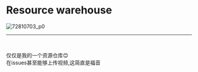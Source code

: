 # Resource warehouse
![72810703_p0](https://github.com/cilinmengye/video/assets/94438389/457b0680-92a9-4177-9ff5-a073caa7efe4)
<hr>

<br>

仅仅是我的一个资源仓库😊
<br>
在issues甚至能够上传视频,这简直是福音
